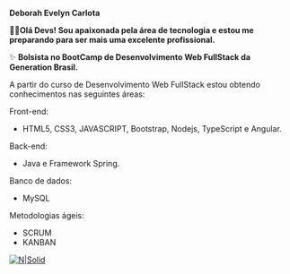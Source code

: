 **Deborah Evelyn Carlota**

👩‍💻**Olá Devs! Sou apaixonada pela área de tecnologia e estou me preparando para ser mais uma excelente profissional.** 

:sparkles: **Bolsista no BootCamp de Desenvolvimento Web FullStack da Generation Brasil.** 

A partir do curso de Desenvolvimento Web FullStack estou obtendo conhecimentos nas seguintes áreas:

Front-end:
- HTML5, CSS3, JAVASCRIPT, Bootstrap, Nodejs, TypeScript e Angular.

Back-end:
- Java e Framework Spring.

Banco de dados:
- MySQL

Metodologias ágeis:
- SCRUM
- KANBAN

[![N|Solid](https://www.linkedin.com/in/deborah-evelyn-carlota-584366a1/)](https://nodesource.com/products/nsolid)
